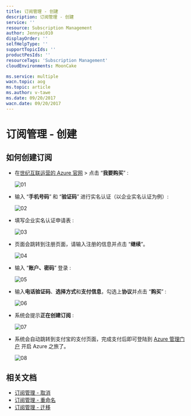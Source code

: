 ```yaml
---
title: 订阅管理 - 创建
description: 订阅管理 - 创建
service: ''
resource: Subscription Management
author: Jennyai010
displayOrder: ''
selfHelpType: ''
supportTopicIds: ''
productPesIds: ''
resourceTags: 'Subscription Management'
cloudEnvironments: MoonCake

ms.service: multiple
wacn.topic: aog
ms.topic: article
ms.author: v-tawe
ms.date: 09/20/2017
wacn.date: 09/20/2017
---
```

# 订阅管理 - 创建

## 如何创建订阅

- 在[世纪互联运营的 Azure 官网](www.azure.cn) > 点击 “**我要购买**” :

    ![01](media/aog-subscription-management-create/01.png)
    
- 输入 “**手机号码**” 和 “**验证码**” 进行实名认证（以企业实名认证为例）:

    ![02](media/aog-subscription-management-create/02.png)

- 填写企业实名认证申请表 :

    ![03](media/aog-subscription-management-create/03.png)

- 页面会跳转到注册页面，请输入注册的信息并点击 “**继续**”。

    ![04](media/aog-subscription-management-create/04.png)

- 输入 “**账户、密码**” 登录 :

    ![05](media/aog-subscription-management-create/05.png)
    
- 输入**电话验证码**、**选择方式**和**支付信息**，勾选上**协议**并点击 “**购买**” :

    ![06](media/aog-subscription-management-create/06.png)
    
- 系统会提示**正在创建订阅** :
    
    ![07](media/aog-subscription-management-create/07.png)

- 系统会自动跳转到支付宝的支付页面，完成支付后即可登陆到 [Azure 管理门户](https://portal.azure.cn) 开启 Azure 之旅了。

    ![08](media/aog-subscription-management-create/08.png)

## 相关文档

- [订阅管理 - 取消](aog-subscription-management-cancel.md)
- [订阅管理 - 重命名](aog-subscription-management-rename.md)
- [订阅管理 - 迁移](aog-subscription-management-migrate.md)
